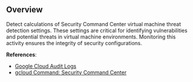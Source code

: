 ## Overview

Detect calculations of Security Command Center virtual machine threat detection settings. These settings are critical for identifying vulnerabilities and potential threats in virtual machine environments. Monitoring this activity ensures the integrity of security configurations.

**References**:
- [Google Cloud Audit Logs](https://cloud.google.com/logging/docs/audit)
- [gcloud Command: Security Command Center](https://cloud.google.com/sdk/gcloud/reference/scc)